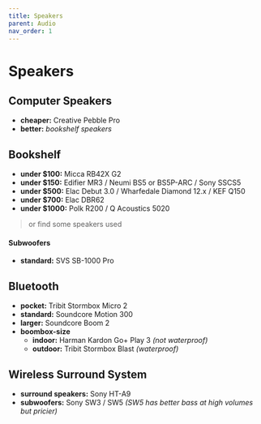 ```yaml
---
title: Speakers
parent: Audio
nav_order: 1
---
```

# Speakers

## Computer Speakers

- **cheaper:** Creative Pebble Pro
- **better:** *bookshelf speakers*

## Bookshelf

- **under $100:** Micca RB42X G2
- **under $150:** Edifier MR3 / Neumi BS5 or BS5P-ARC / Sony SSCS5
- **under $500:** Elac Debut 3.0 / Wharfedale Diamond 12.x / KEF Q150
- **under $700:** Elac DBR62
- **under $1000:** Polk R200 / Q Acoustics 5020

> or find some speakers used

#### Subwoofers

- **standard:** SVS SB-1000 Pro

## Bluetooth

- **pocket:** Tribit Stormbox Micro 2
- **standard:** Soundcore Motion 300
- **larger:** Soundcore Boom 2
- **boombox-size** 
	- **indoor:** Harman Kardon Go+ Play 3 *(not waterproof)*
	- **outdoor:** Tribit Stormbox Blast *(waterproof)*

## Wireless Surround System

- **surround speakers:** Sony HT-A9
- **subwoofers:** Sony SW3 / SW5 *(SW5 has better bass at high volumes but pricier)*
